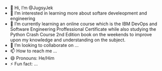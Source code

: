 - 👋 Hi, I’m @JugsyJek
- 👀 I’m interested in learning more about softare develeopment and engineering
- 🌱 I’m currently learning an online course which is the IBM DevOps and Software Engineering Proffessional Certificate while also studying the Python Crash Course 2nd Edition book
  on the weekends to improve upon my knowledge and understanding on the subject.
- 💞️ I’m looking to collaborate on ...
- 📫 How to reach me ...
- 😄 Pronouns: He/Him
- ⚡ Fun fact: ...

<!---
JugsyJek/JugsyJek is a ✨ special ✨ repository because its `README.md` (this file) appears on your GitHub profile.
You can click the Preview link to take a look at your changes.
--->
